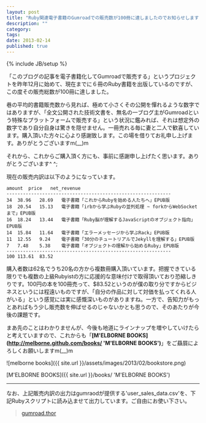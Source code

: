 ```yaml
---
layout: post
title: "Ruby関連電子書籍のGumroadでの販売数が100冊に達しましたのでお知らせします"
description: ""
category: 
tags: 
date: 2013-02-14
published: true
---
```

{% include JB/setup %}

「このブログの記事を電子書籍化してGumroadで販売する」というプロジェクトを昨年12月に始めて、現在までに６冊のRuby書籍を出版しているのですが、この度その販売総数が100冊に達しました。

巷の平均的書籍販売数から見れば、極めて小さくその公開を憚れるような数字ではありますが、「全文公開された技術文書を、無名の一ブログ主がGumroadという特殊なプラットフォームで販売する」という状況に鑑みれば、それは想定外の数字であり自分自身は驚きを隠せません。一冊売れる毎に妻と二人で歓喜しています。購入頂いた方々に心より感謝致します。この場を借りてお礼申し上げます。ありがとうございますm(__)m

それから、これからご購入頂く方にも、事前に感謝申し上げたく思います。ありがとうございます^ ^;

現在の販売内訳は以下のようになっています。

    amount	price	net_revenue
    ------------------------------------------------------------
    34	38.96	28.69	電子書籍「これからRubyを始める人たちへ」EPUB版
    18	20.54	15.13	電子書籍「irbから学ぶRubyの並列処理 ~ forkからWebSocketまで」EPUB版 
    16	18.24	13.44	電子書籍「Ruby脳が理解するJavaScriptのオブジェクト指向」EPUB版 
    14	15.84	11.64	電子書籍「エラーメッセージから学ぶRack」EPUB版 
    11	12.55	9.24	電子書籍「30分のチュートリアルでJekyllを理解する」EPUB版
    7   7.48	5.38	電子書籍「オブジェクトの理解から始めるRuby」EPUB版
    ------------------------------------------------------------
    100	113.61	83.52

購入者数は62名でうち20名の方から複数冊購入頂いています。把握できている限りでも複数の上級Rubyistの方に応援的な意味付けで取得頂いており恐縮しきりです。100円の本を100冊売って、$83.52というのが僕の取り分ですからビジネスというには程遠いものですが、「自分の作品に対して対価を払ってくれる人がいる」という感覚には実に感慨深いものがありますね。一方で、告知力がもっとあればもう少し販売数を伸ばせるのじゃないかとも思うので、そのあたりが今後の課題です。

まあ先のことはわかりませんが、今後も地道にラインナップを増やしていけたらと考えていますので、これからも「**[M'ELBORNE BOOKS](http://melborne.github.com/books/ 'M'ELBORNE BOOKS')**」をご贔屓によろしくお願いしますm(__)m


![melborne books]({{ site.url }}/assets/images/2013/02/bookstore.png)

[M'ELBORNE BOOKS]({{ site.url }}/books/ 'M'ELBORNE BOOKS')


---

なお、上記販売内訳の出力はgumraodが提供する'user_sales_data.csv'を、下記Rubyスクリプトに読み込ませて出力しています。ご自由にお使い下さい。

> [gumroad.thor](https://gist.github.com/melborne/4632915 'gumroad.thor')




